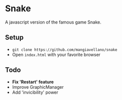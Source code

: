 # Snake

A javascript version of the famous game Snake.

## Setup

 - `git clone https://github.com/mangiavellano/snake`
 - Open `index.html` with your favorite browser

## Todo

 - **Fix 'Restart' feature**
 - Improve GraphicManager
 - Add 'invicibility' power
